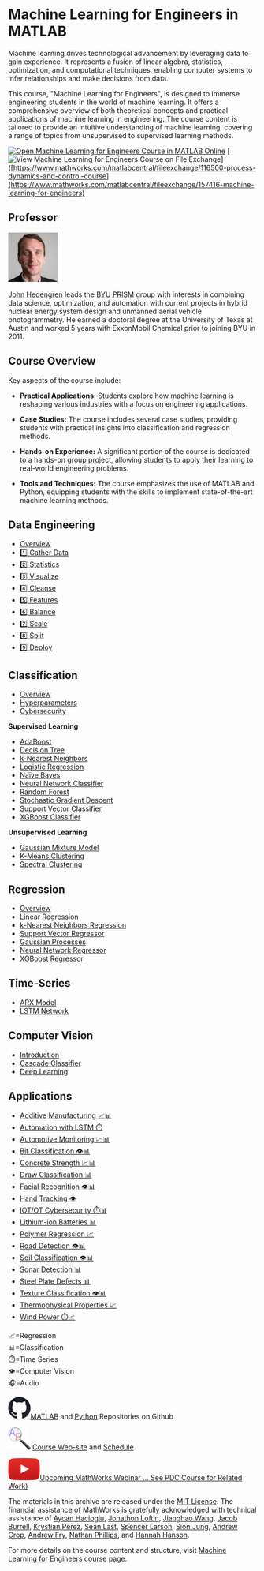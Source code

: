 # Machine Learning for Engineers in MATLAB

Machine learning drives technological advancement by leveraging data to gain experience. It represents a fusion of linear algebra, statistics, optimization, and computational techniques, enabling computer systems to infer relationships and make decisions from data.

This course, "Machine Learning for Engineers", is designed to immerse engineering students in the world of machine learning. It offers a comprehensive overview of both theoretical concepts and practical applications of machine learning in engineering. The course content is tailored to provide an intuitive understanding of machine learning, covering a range of topics from unsupervised to supervised learning methods.

[![Open Machine Learning for Engineers Course in MATLAB Online](https://www.mathworks.com/images/responsive/global/open-in-matlab-online.svg)](https://matlab.mathworks.com/open/github/v1?repo=APMonitor/mds) [![View Machine Learning for Engineers Course on File Exchange](https://www.mathworks.com/matlabcentral/images/matlab-file-exchange.svg)]([https://www.mathworks.com/matlabcentral/fileexchange/116500-process-dynamics-and-control-course](https://www.mathworks.com/matlabcentral/fileexchange/157416-machine-learning-for-engineers)

## Professor
![John Hedengren](./images/hedengren.jpg)

[John Hedengren](https://www.linkedin.com/in/hedengren/) leads the [BYU PRISM](https://apm.byu.edu/) group with interests in combining data science, optimization, and automation with current projects in hybrid nuclear energy system design and unmanned aerial vehicle photogrammetry. He earned a doctoral degree at the University of Texas at Austin and worked 5 years with ExxonMobil Chemical prior to joining BYU in 2011.

## Course Overview

Key aspects of the course include:

- **Practical Applications:** Students explore how machine learning is reshaping various industries with a focus on engineering applications.

- **Case Studies:** The course includes several case studies, providing students with practical insights into classification and regression methods.

- **Hands-on Experience:** A significant portion of the course is dedicated to a hands-on group project, allowing students to apply their learning to real-world engineering problems.

- **Tools and Techniques:** The course emphasizes the use of MATLAB and Python, equipping students with the skills to implement state-of-the-art machine learning methods.

## Data Engineering

- [Overview](https://apmonitor.com/pds/index.php/Main/DataPreparation)
- [1️⃣ Gather Data](https://apmonitor.com/pds/index.php/Main/GatherData)
- [2️⃣ Statistics](https://apmonitor.com/pds/index.php/Main/StatisticsMath)
- [3️⃣ Visualize](https://apmonitor.com/pds/index.php/Main/VisualizeData)
- [4️⃣ Cleanse](https://apmonitor.com/pds/index.php/Main/CleanseData)
- [5️⃣ Features](https://apmonitor.com/pds/index.php/Main/FeatureEngineering)
- [6️⃣ Balance](https://apmonitor.com/pds/index.php/Main/ImbalancedData)
- [7️⃣ Scale](https://apmonitor.com/pds/index.php/Main/ScaleData)
- [8️⃣ Split](https://apmonitor.com/pds/index.php/Main/SplitData)
- [9️⃣ Deploy](https://apmonitor.com/pds/index.php/Main/DeployMachineLearning)

## Classification

- [Overview](https://apmonitor.com/pds/index.php/Main/ClassificationOverview)
- [Hyperparameters](https://apmonitor.com/pds/index.php/Main/HyperparameterOptimization)
- [Cybersecurity](https://apmonitor.com/pds/index.php/Main/CyberSecurity)

**Supervised Learning**
- [AdaBoost](https://apmonitor.com/pds/index.php/Main/AdaBoost)
- [Decision Tree](https://apmonitor.com/pds/index.php/Main/DecisionTree)
- [k-Nearest Neighbors](https://apmonitor.com/pds/index.php/Main/KNearestNeighbors)
- [Logistic Regression](https://apmonitor.com/pds/index.php/Main/LogisticRegression)
- [Naïve Bayes](https://apmonitor.com/pds/index.php/Main/NaiveBayes)
- [Neural Network Classifier](https://apmonitor.com/pds/index.php/Main/DeepLearningNeuralNetwork)
- [Random Forest](https://apmonitor.com/pds/index.php/Main/RandomForest)
- [Stochastic Gradient Descent](https://apmonitor.com/pds/index.php/Main/StochasticGradientDescent)
- [Support Vector Classifier](https://apmonitor.com/pds/index.php/Main/SupportVectorClassifier)
- [XGBoost Classifier](https://apmonitor.com/pds/index.php/Main/XGBoostClassifier)

**Unsupervised Learning**
- [Gaussian Mixture Model](https://apmonitor.com/pds/index.php/Main/GaussianMixtureModel)
- [K-Means Clustering](https://apmonitor.com/pds/index.php/Main/KMeansClustering)
- [Spectral Clustering](https://apmonitor.com/pds/index.php/Main/SpectralClustering)

## Regression

- [Overview](https://apmonitor.com/pds/index.php/Main/RegressionOverview)
- [Linear Regression](https://apmonitor.com/pds/index.php/Main/LinearRegression)
- [k-Nearest Neighbors Regression](https://apmonitor.com/pds/index.php/Main/KNearestNeighborsRegression)
- [Support Vector Regressor](https://apmonitor.com/pds/index.php/Main/SupportVectorRegressor)
- [Gaussian Processes](https://apmonitor.com/pds/index.php/Main/GaussianProcessRegression)
- [Neural Network Regressor](https://apmonitor.com/pds/index.php/Main/MultilayerPerceptronNeuralNetwork)
- [XGBoost Regressor](https://apmonitor.com/pds/index.php/Main/XGBoostRegressor)

## Time-Series

- [ARX Model](https://apmonitor.com/pds/index.php/Main/ARXTimeSeries)
- [LSTM Network](https://apmonitor.com/pds/index.php/Main/LongShortTermMemory)

## Computer Vision

- [Introduction](https://apmonitor.com/pds/index.php/Main/ComputerVisionIntro)
- [Cascade Classifier](https://apmonitor.com/pds/index.php/Main/CascadeClassifier)
- [Deep Learning](https://apmonitor.com/pds/index.php/Main/VisionDeepLearning)

## Applications

- [Additive Manufacturing 📈📊](https://apmonitor.com/pds/index.php/Main/AdditiveManufacturing)
- [Automation with LSTM ⏱️](https://apmonitor.com/pds/index.php/Main/LSTMAutomation)
- [Automotive Monitoring 📈📊](https://apmonitor.com/pds/index.php/Main/AutomotiveMonitoring)
- [Bit Classification 👁️📊](https://apmonitor.com/pds/index.php/Main/BitClassification)
- [Concrete Strength 📈📊](https://apmonitor.com/pds/index.php/Main/CementStrength)
- [Draw Classification 📊](https://apmonitor.com/pds/index.php/Main/DrawClassification)
- [Facial Recognition 👁️📊](https://apmonitor.com/pds/index.php/Main/FacialRecognition)
- [Hand Tracking 👁️](https://apmonitor.com/pds/index.php/Main/HandTracking)
- [IOT/OT Cybersecurity ⏱️📊](https://apmonitor.com/pds/index.php/Main/ActuatorMonitor)
- [Lithium-ion Batteries 📊](https://apmonitor.com/pds/index.php/Main/LithiumIonBatteries)
- [Polymer Regression 📈](https://apmonitor.com/pds/index.php/Main/PolymerMeltFlowRate)
- [Road Detection 👁️📊](https://apmonitor.com/pds/index.php/Main/RoadDetection)
- [Soil Classification 👁️📊](https://apmonitor.com/pds/index.php/Main/SoilClassification)
- [Sonar Detection 📊](https://apmonitor.com/pds/index.php/Main/SonarDetection)
- [Steel Plate Defects 📊](https://apmonitor.com/pds/index.php/Main/SteelPlateFaults)
- [Texture Classification 👁️📊](https://apmonitor.com/pds/index.php/Main/TextureClassification)
- [Thermophysical Properties 📈](https://apmonitor.com/pds/index.php/Main/ThermophysicalProperties)
- [Wind Power ⏱️📈](https://apmonitor.com/pds/index.php/Main/WindPower)

📈=Regression  
📊=Classification  
⏱️=Time Series  
👁️=Computer Vision  
🎧=Audio

![Github Logo](./images/github.png)[MATLAB](https://github.com/APMonitor/mds) and [Python](https://github.com/APMonitor/pds) Repositories on Github

![Github Logo](./images/apm.png) [Course Web-site](https://apmonitor.com/pds) and [Schedule](https://apmonitor.com/pds/index.php/Main/CourseSchedule)

![YouTube Logo](./images/youtube.png)[Upcoming MathWorks Webinar ... See PDC Course for Related Work)](https://youtu.be/SAjFN8mnFCU)

The materials in this archive are released under the [MIT License](./LICENSE). The financial assistance of MathWorks is gratefully acknowledged with technical assistance of [Aycan Hacioglu](https://www.linkedin.com/in/aycan-hacioglu-2604baa4/), [Jonathon Loftin](https://www.linkedin.com/in/jonathon-loftin-a5b1256a/), [Jianghao Wang](https://www.linkedin.com/in/jianghao-wang-896aa1a4/), [Jacob Burrell](https://www.linkedin.com/in/jacob-burrell/), [Krystian Perez](https://www.linkedin.com/in/krystian-perez-2944b437/), [Sean Last](https://www.linkedin.com/in/sean-last-599102251/), [Spencer Larson](https://www.linkedin.com/in/spencer-larson-950b44264/), [Sion Jung](https://www.linkedin.com/in/sionjung/), [Andrew Crop](https://www.linkedin.com/in/andrew-crop-689b831a6/), [Andrew Fry](https://www.linkedin.com/in/andrew-fry-315648a1/), [Nathan Phillips](https://www.linkedin.com/in/nathan-phillips-5428791b5/), and [Hannah Hanson](https://www.linkedin.com/in/hh5700/).

For more details on the course content and structure, visit [Machine Learning for Engineers](https://apmonitor.com/pds) course page.

